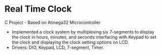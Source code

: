 # Real Time Clock
C Project - Based on Atmega32 Microcontroller
-	Implemented a clock system by multiplexing six 7-segments to display the clock in hours, minutes, and seconds interfacing with Keypad to set the clock and displaying the clock setting options on LCD.
-	Drivers: DIO, Keypad, LCD, 7-segment, Timer.
